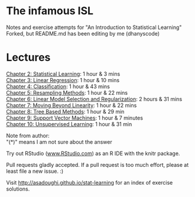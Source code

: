 # The infamous ISL

Notes and exercise attempts for "An Introduction to Statistical Learning"
Forked, but README.md has been editing by me (dhanyscode)


# Lectures

[Chapter 2: Statistical Learning](https://www.youtube.com/playlist?list=PL5-da3qGB5IDvuFPNoSqheihPOQNJpzyy): 1 hour & 3 mins
<br>
[Chapter 3: Linear Regression](https://www.youtube.com/playlist?list=PL5-da3qGB5IBSSCPANhTgrw82ws7w_or9): 1 hour & 10 mins
<br>
[Chapter 4: Classification](https://www.youtube.com/playlist?list=PL5-da3qGB5IC4vaDba5ClatUmFppXLAhE): 1 hour & 43 mins
<br>
[Chapter 5: Resampling Methods](https://www.youtube.com/user/dataschool): 1 hour & 22 mins
<br>
[Chapter 6: Linear Model Selection and Regularization](https://www.youtube.com/playlist?list=PL5-da3qGB5IB-Xdpj_uXJpLGiRfv9UVXI): 2 hours & 31 mins
<br>
[Chapter 7: Moving Beyond Linearity](https://www.youtube.com/playlist?list=PL5-da3qGB5IBn84fvhh-u2MU80jvo8OoR): 1 hour & 22 mins
<br>
[Chapter 8: Tree Based Methods](https://www.youtube.com/playlist?list=PL5-da3qGB5IB23TLuA8ZgVGC8hV8ZAdGh): 1 hour & 29 min
<br>
[Chapter 9: Support Vector Machines](https://www.youtube.com/playlist?list=PL5-da3qGB5IDl6MkmovVdZwyYOhpCxo5o): 1 hour & 7 minutes
<br>
[Chapter 10: Unsupervised Learning](https://www.youtube.com/playlist?list=PL5-da3qGB5IBC-MneTc9oBZz0C6kNJ-f2): 1 hour & 31 min





Note from author:
<br>
"(*)" means I am not sure about the answer

Try out RStudio (www.RStudio.com) as an R IDE with the knitr package.

Pull requests gladly accepted. If a pull request is too much effort, please at least file a new issue. :)

Visit http://asadoughi.github.io/stat-learning for an index of exercise solutions.
